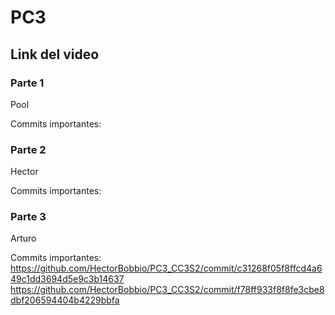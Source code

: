 # PC3 

## Link del video

### Parte 1 
Pool

Commits importantes: 
### Parte 2
Hector

Commits importantes: 
### Parte 3
Arturo

Commits importantes: 
https://github.com/HectorBobbio/PC3_CC3S2/commit/c31268f05f8ffcd4a649c1dd3694d5e9c3b14637
https://github.com/HectorBobbio/PC3_CC3S2/commit/f78ff933f8f8fe3cbe8dbf206594404b4229bbfa
